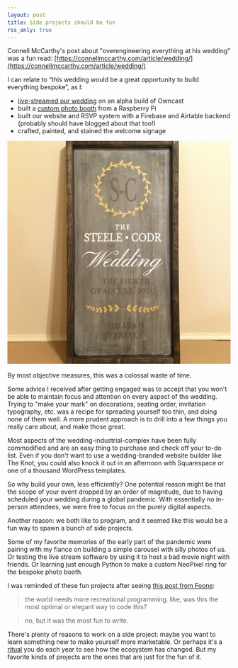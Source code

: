 ```yaml
---
layout: post
title: Side projects should be fun
rss_only: true
---
```

Connell McCarthy's post about "overengineering everything at his wedding" was a fun read: [https://connellmccarthy.com/article/wedding/](https://connellmccarthy.com/article/wedding/)

I can relate to “this wedding would be a great opportunity to build everything bespoke”, as I:

- [live-streamed our wedding](/indieweb-wedding-livestream) on an alpha build of Owncast
- built a [custom photo booth](/photo-booth) from a Raspberry Pi
- built our website and RSVP system with a Firebase and Airtable backend (probably should have blogged about that too!)
- crafted, painted, and stained the welcome signage

![Wedding Signage](../images/cms/img_3207.jpg)

By most objective measures, this was a colossal waste of time.

Some advice I received after getting engaged was to accept that you won't be able to maintain focus and attention on every aspect of the wedding. Trying to "make your mark" on decorations, seating order, invitation typography, etc. was a recipe for spreading yourself too thin, and doing none of them well. A more prudent approach is to drill into a few things you really care about, and make those great.

Most aspects of the wedding-industrial-complex have been fully commodified and are an easy thing to purchase and check off your to-do list. Even if you don't want to use a wedding-branded website builder like The Knot, you could also knock it out in an afternoon with Squarespace or one of a thousand WordPress templates.

So why build your own, less efficiently? One potential reason might be that the scope of your event dropped by an order of magnitude, due to having scheduled your wedding during a global pandemic. With essentially no in-person attendees, we were free to focus on the purely digital aspects.

Another reason: we both like to program, and it seemed like this would be a fun way to spawn a bunch of side projects.

Some of my favorite memories of the early part of the pandemic were pairing with my fiance on building a simple carousel with silly photos of us. Or testing the live stream software by using it to host a bad movie night with friends. Or learning just enough Python to make a custom NeoPixel ring for the bespoke photo booth.

I was reminded of these fun projects after seeing [this post from Foone](https://digipres.club/@foone/112339899135647678):

> the world needs more recreational programming.
> like, was this the most optimal or elegant way to code this?

> no, but it was the most fun to write.

There's plenty of reasons to work on a side project: maybe you want to learn something new to make yourself more marketable. Or perhaps it's a [ritual](/neverending-side-project/) you do each year to see how the ecosystem has changed. But my favorite kinds of projects are the ones that are just for the fun of it.
